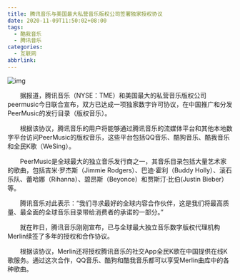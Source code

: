 ```yaml
---
title: 腾讯音乐与美国最大私营音乐版权公司签署独家授权协议
date: 2020-11-09T11:50:02+08:00
tags:
  - 酷我音乐
  - 腾讯音乐
categories:
  - 互联网
abbrlink:
---
```


![img](https://cdn.jsdelivr.net/gh/yakeing/Documentation@main/Hexo/images/7cd6-kcieywa0036365.png)

　　据报道，腾讯音乐（NYSE：TME）和美国最大的私营音乐版权公司peermusic今日联合宣布，双方已达成一项独家数字许可协议，在中国推广和分发PeerMusic的发行目录（版权音乐）。

　　根据该协议，腾讯音乐的用户将能够通过腾讯音乐的流媒体平台和其他本地数字平台访问PeerMusic的版权音乐，这些平台包括QQ音乐、酷狗音乐、酷我音乐和全民K歌（WeSing）。

　　PeerMusic是全球最大的独立音乐发行商之一，其音乐目录包括大量艺术家的歌曲，包括吉米·罗杰斯（Jimmie Rodgers）、巴迪·霍利（Buddy Holly）、滚石乐队、蕾哈娜（Rihanna）、碧昂斯（Beyonce）和贾斯汀·比伯(Justin Bieber）等。

　　腾讯音乐对此表示：“我们寻求最好的全球内容合作伙伴，这是我们将最高质量、最全面的全球音乐目录带给消费者的承诺的一部分。”

　　就在昨日，腾讯音乐刚刚宣布，已与全球最大独立音乐数字版权代理机构Merlin续签了多年的授权和合作协议。

　　根据该协议，Merlin还将授权腾讯音乐的社交App全民K歌在中国提供在线K歌服务。通过这次合作，QQ音乐、酷狗和酷我音乐都可以享受Merlin曲库中的各种歌曲。